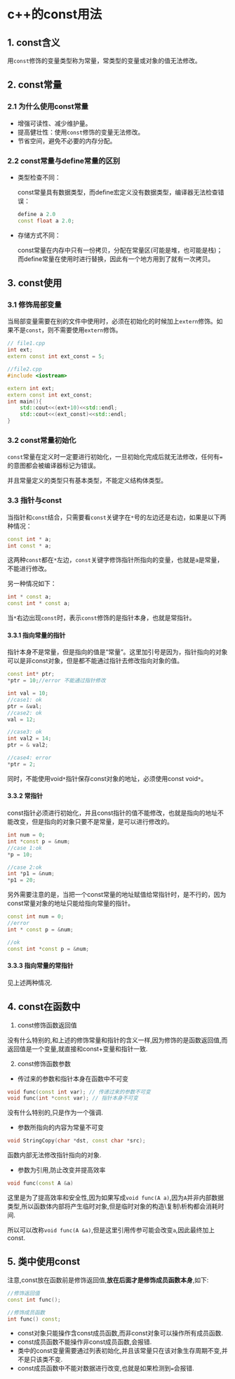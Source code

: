 # c++的const用法
## 1. const含义

用`const`修饰的变量类型称为常量，常类型的变量或对象的值无法修改。

## 2. const常量
### 2.1 为什么使用const常量
- 增强可读性、减少维护量。
- 提高健壮性：使用`const`修饰的变量无法修改。
- 节省空间，避免不必要的内存分配。

### 2.2 const常量与define常量的区别
- 类型检查不同：
  
  const常量具有数据类型，而define宏定义没有数据类型，编译器无法检查错误：

    ```cpp
    define a 2.0
    const float a 2.0;
    ```
- 存储方式不同：
  
  const常量在内存中只有一份拷贝，分配在常量区(可能是堆，也可能是栈)；而define常量在使用时进行替换，因此有一个地方用到了就有一次拷贝。

## 3. const使用

### 3.1 修饰局部变量

当局部变量需要在别的文件中使用时，必须在初始化的时候加上`extern`修饰。如果不是`const`，则不需要使用`extern`修饰。

```cpp
// file1.cpp
int ext;
extern const int ext_const = 5;

//file2.cpp
#include <iostream>

extern int ext;
extern const int ext_const;
int main(){
    std::cout<<(ext+10)<<std::endl;
    std::cout<<(ext_const)<<std::endl;
}
```

### 3.2 const常量初始化

`const`常量在定义时一定要进行初始化，一旦初始化完成后就无法修改，任何有`=`的意图都会被编译器标记为错误。

并且常量定义的类型只有基本类型，不能定义结构体类型。

### 3.3 指针与const

当指针和`const`结合，只需要看`const`关键字在`*`号的左边还是右边，如果是以下两种情况：
```cpp
const int * a;
int const * a;
```
这两种`const`都在`*`左边，`const`关键字修饰指针所指向的变量，也就是`a`是常量，不能进行修改。

另一种情况如下：
```cpp
int * const a;
const int * const a;
```
当`*`右边出现`const`时，表示`const`修饰的是指针本身，也就是常指针。

#### 3.3.1 指向常量的指针
   
指针本身不是常量，但是指向的值是“常量”。这里加引号是因为，指针指向的对象可以是非const对象，但是都不能通过指针去修改指向对象的值。

  ```cpp
  const int* ptr;
  *ptr = 10;//error 不能通过指针修改
  
  int val = 10;
  //case1: ok
  ptr = &val;
  //case2: ok
  val = 12;

  //case3: ok
  int val2 = 14;
  ptr = & val2;

  //case4: error
  *ptr = 2;
  ```
同时，不能使用void`*`指针保存const对象的地址，必须使用const void`*`。

#### 3.3.2 常指针

const指针必须进行初始化，并且const指针的值不能修改，也就是指向的地址不能改变，但是指向的对象只要不是常量，是可以进行修改的。
```cpp
int num = 0;
int *const p = &num;
//case 1:ok
*p = 10;

//case 2:ok
int *p1 = &num;
*p1 = 20;

```

另外需要注意的是，当把一个const常量的地址赋值给常指针时，是不行的，因为const常量对象的地址只能给指向常量的指针。

```cpp
const int num = 0;
//error
int * const p = &num;

//ok
const int *const p = &num;
```

#### 3.3.3 指向常量的常指针

见上述两种情况.

## 4. const在函数中

1. const修饰函数返回值

  没有什么特别的,和上述的修饰常量和指针的含义一样,因为修饰的是函数返回值,而返回值是一个变量,就直接和const+变量和指针一致.

2. const修饰函数参数

- 传过来的参数和指针本身在函数中不可变
```cpp
void func(const int var); // 传递过来的参数不可变
void func(int *const var); // 指针本身不可变
```
  没有什么特别的,只是作为一个强调.

- 参数所指向的内容为常量不可变
```cpp
void StringCopy(char *dst, const char *src);
```
  函数内部无法修改指针指向的对象.

- 参数为引用,防止改变并提高效率

```cpp
void func(const A &a)
```

这里是为了提高效率和安全性,因为如果写成`void func(A a)`,因为`A`并非内部数据类型,所以函数体内部将产生临时对象,但是临时对象的构造\复制\析构都会消耗时间.

所以可以改称`void func(A &a)`,但是这里引用传参可能会改变`a`,因此最终加上const.

## 5. 类中使用const

注意,const放在函数前是修饰返回值,**放在后面才是修饰成员函数本身**,如下:
```cpp
//修饰返回值
const int func();

//修饰成员函数
int func() const;
```
- const对象只能操作含const成员函数,而非const对象可以操作所有成员函数.
- const成员函数不能操作非const成员函数,会报错.
- 类中的const变量需要通过列表初始化,并且该常量只在该对象生存周期不变,并不是只该类不变.
- const成员函数中不能对数据进行改变,也就是如果检测到`=`会报错.
